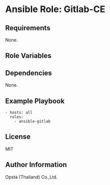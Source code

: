 # Ansible Role: Gitlab-CE



## Requirements

None.

## Role Variables



## Dependencies

None.

## Example Playbook

    - hosts: all
      roles:
        - ansible-gitlab


## License

MIT

## Author Information

Opsta (Thailand) Co.,Ltd.

